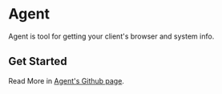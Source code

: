 # Agent
Agent is tool for getting your client's browser and system info.
## Get Started
Read More in [Agent's Github page](https://hkh12.github.io/agent).

